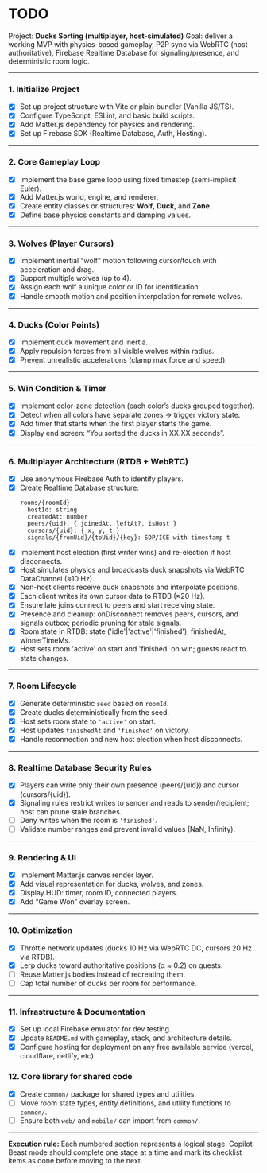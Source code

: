 # TODO

Project: **Ducks Sorting (multiplayer, host-simulated)**
Goal: deliver a working MVP with physics-based gameplay, P2P sync via WebRTC (host authoritative), Firebase Realtime Database for signaling/presence, and deterministic room logic.

---

### 1. Initialize Project
- [x] Set up project structure with Vite or plain bundler (Vanilla JS/TS).
- [x] Configure TypeScript, ESLint, and basic build scripts.
- [x] Add Matter.js dependency for physics and rendering.
- [x] Set up Firebase SDK (Realtime Database, Auth, Hosting).

---

### 2. Core Gameplay Loop
- [x] Implement the base game loop using fixed timestep (semi-implicit Euler).
- [x] Add Matter.js world, engine, and renderer.
- [x] Create entity classes or structures: **Wolf**, **Duck**, and **Zone**.
- [x] Define base physics constants and damping values.

---

### 3. Wolves (Player Cursors)
- [x] Implement inertial “wolf” motion following cursor/touch with acceleration and drag.
- [x] Support multiple wolves (up to 4).
- [x] Assign each wolf a unique color or ID for identification.
- [x] Handle smooth motion and position interpolation for remote wolves.

---

### 4. Ducks (Color Points)
- [x] Implement duck movement and inertia.
- [x] Apply repulsion forces from all visible wolves within radius.
- [x] Prevent unrealistic accelerations (clamp max force and speed).

---

### 5. Win Condition & Timer
- [x] Implement color-zone detection (each color’s ducks grouped together).
- [x] Detect when all colors have separate zones → trigger victory state.
- [x] Add timer that starts when the first player starts the game.
- [x] Display end screen: “You sorted the ducks in XX.XX seconds”.

---

### 6. Multiplayer Architecture (RTDB + WebRTC)
- [x] Use anonymous Firebase Auth to identify players.
- [x] Create Realtime Database structure:
  ```
  rooms/{roomId}
    hostId: string
    createdAt: number
    peers/{uid}: { joinedAt, leftAt?, isHost }
    cursors/{uid}: { x, y, t }
    signals/{fromUid}/{toUid}/{key}: SDP/ICE with timestamp t
  ```
- [x] Implement host election (first writer wins) and re-election if host disconnects.
- [x] Host simulates physics and broadcasts duck snapshots via WebRTC DataChannel (≈10 Hz).
- [x] Non-host clients receive duck snapshots and interpolate positions.
- [x] Each client writes its own cursor data to RTDB (≈20 Hz).
- [x] Ensure late joins connect to peers and start receiving state.
- [x] Presence and cleanup: onDisconnect removes peers, cursors, and signals outbox; periodic pruning for stale signals.
 - [x] Room state in RTDB: state ('idle'|'active'|'finished'), finishedAt, winnerTimeMs.
 - [x] Host sets room 'active' on start and 'finished' on win; guests react to state changes.

---

### 7. Room Lifecycle
- [x] Generate deterministic `seed` based on `roomId`.
- [x] Create ducks deterministically from the seed.
- [x] Host sets room state to `'active'` on start.
- [x] Host updates `finishedAt` and `'finished'` on victory.
- [x] Handle reconnection and new host election when host disconnects.

---

### 8. Realtime Database Security Rules
- [x] Players can write only their own presence (peers/{uid}) and cursor (cursors/{uid}).
- [x] Signaling rules restrict writes to sender and reads to sender/recipient; host can prune stale branches.
- [ ] Deny writes when the room is `'finished'`.
- [ ] Validate number ranges and prevent invalid values (NaN, Infinity).

---

### 9. Rendering & UI
- [x] Implement Matter.js canvas render layer.
- [x] Add visual representation for ducks, wolves, and zones.
- [x] Display HUD: timer, room ID, connected players.
- [x] Add “Game Won” overlay screen.

---

### 10. Optimization
- [x] Throttle network updates (ducks 10 Hz via WebRTC DC, cursors 20 Hz via RTDB).
- [x] Lerp ducks toward authoritative positions (α ≈ 0.2) on guests.
- [ ] Reuse Matter.js bodies instead of recreating them.
- [ ] Cap total number of ducks per room for performance.

---

### 11. Infrastructure & Documentation
- [x] Set up local Firebase emulator for dev testing.
- [x] Update `README.md` with gameplay, stack, and architecture details.
- [x] Configure hosting for deployment on any free available service (vercel, cloudflare, netlify, etc).

### 12. Core library for shared code
- [x] Create `common/` package for shared types and utilities.
- [ ] Move room state types, entity definitions, and utility functions to `common/`.
- [ ] Ensure both `web/` and `mobile/` can import from `common/`.

---

**Execution rule:**
Each numbered section represents a logical stage.
Copilot Beast mode should complete one stage at a time and mark its checklist items as done before moving to the next.
